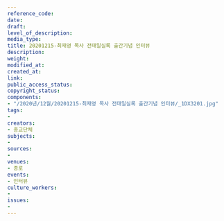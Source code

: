 ```yaml
---
reference_code: 
date: 
draft: 
level_of_description: 
media_type: 
title: 20201215-최재영 목사 전태일실록 출간기념 인터뷰
description: 
weight: 
modified_at: 
created_at: 
link: 
public_access_status: 
copyright_status: 
components:
- "/2020년/12월/20201215-최재영 목사 전태일실록 출간기념 인터뷰/_1DX3201.jpg"
tags:
- 
creators:
- 종교단체
subjects:
- 
sources:
- 
venues:
- 종로
events:
- 인터뷰
culture_workers:
- 
issues:
- 
---
```


